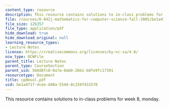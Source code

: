 ```yaml
---
content_type: resource
description: This resource contains solutions to in-class problems for week 8, monday.
file: /courses/6-042j-mathematics-for-computer-science-fall-2005/be1a471fdceed48a55448c159f432578_cp8msol.pdf
file_size: 126357
file_type: application/pdf
hide_download: true
hide_download_original: null
learning_resource_types:
- Lecture Notes
license: https://creativecommons.org/licenses/by-nc-sa/4.0/
ocw_type: OCWFile
parent_title: Lecture Notes
parent_type: CourseSection
parent_uid: 560d0fc0-0a7a-0ab0-26b1-b8fe9fc17391
resourcetype: Document
title: cp8msol.pdf
uid: be1a471f-dcee-d48a-5544-8c159f432578
---
```

This resource contains solutions to in-class problems for week 8, monday.